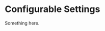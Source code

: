 [title]: # (Configurable Settings)
[tags]: # (XXX)
[priority]: # (5967)
# Configurable Settings
Something here.
